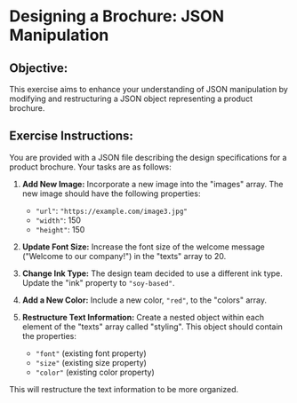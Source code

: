 # Designing a Brochure: JSON Manipulation

## Objective:

This exercise aims to enhance your understanding of JSON manipulation by modifying and restructuring a JSON object representing a product brochure.

## Exercise Instructions:

You are provided with a JSON file describing the design specifications for a product brochure. Your tasks are as follows:

1. **Add New Image:** Incorporate a new image into the "images" array. The new image should have the following properties:
    - `"url"`: `"https://example.com/image3.jpg"`
    - `"width"`: 150
    - `"height"`: 150

2. **Update Font Size:** Increase the font size of the welcome message ("Welcome to our company!") in the "texts" array to 20.

3. **Change Ink Type:** The design team decided to use a different ink type. Update the "ink" property to `"soy-based"`.

4. **Add a New Color:**  Include a new color, `"red"`, to the "colors" array.

5. **Restructure Text Information:** Create a nested object within each element of the "texts" array called "styling". This object should contain the properties:
    - `"font"` (existing font property)
    - `"size"` (existing size property)
    - `"color"` (existing color property)

This will restructure the text information to be more organized.




